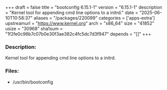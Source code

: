 +++
draft = false
title = "bootconfig 6.15.1-1"
version = "6.15.1-1"
description = "Kernel tool for appending cmd line options to a initrd."
date = "2025-06-10T10:58:37"
aliases = "/packages/220099"
categories = ['apps-extra']
upstreamurl = "https://www.kernel.org"
arch = "x86_64"
size = "41852"
usize = "30968"
sha1sum = "1f2fe0c96b7c07b0e30f3ae382c4fc5dc7d3f947"
depends = "[]"
+++
### Description: 
Kernel tool for appending cmd line options to a initrd.

### Files: 
* /usr/bin/bootconfig
